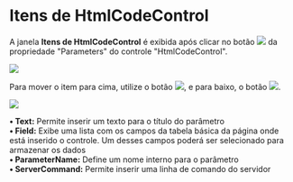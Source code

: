 # Itens de HtmlCodeControl

A janela **Itens de HtmlCodeControl** é exibida após clicar no botão ![](http://www.gvinci.com.br/manual/extensor-botao.png) da propriedade "Parameters" do controle "HtmlCodeControl".

![](http://www.gvinci.com.br/manual/htmlcontrolparameters112.png)

Para mover o item para cima, utilize o botão ![](http://www.gvinci.com.br/manual/sobe.png), e para baixo, o botão ![](http://www.gvinci.com.br/manual/desce.png).

![](http://www.gvinci.com.br/manual/itenshtmlctrl.zoom72.png)

**• Text:** Permite inserir um texto para o título do parâmetro  
**• Field:** Exibe uma lista com os campos da tabela básica da página onde está inserido o controle. Um desses campos poderá ser selecionado para armazenar os dados  
**• ParameterName:** Define um nome interno para o parâmetro  
**• ServerCommand:** Permite inserir uma linha de comando do servidor

